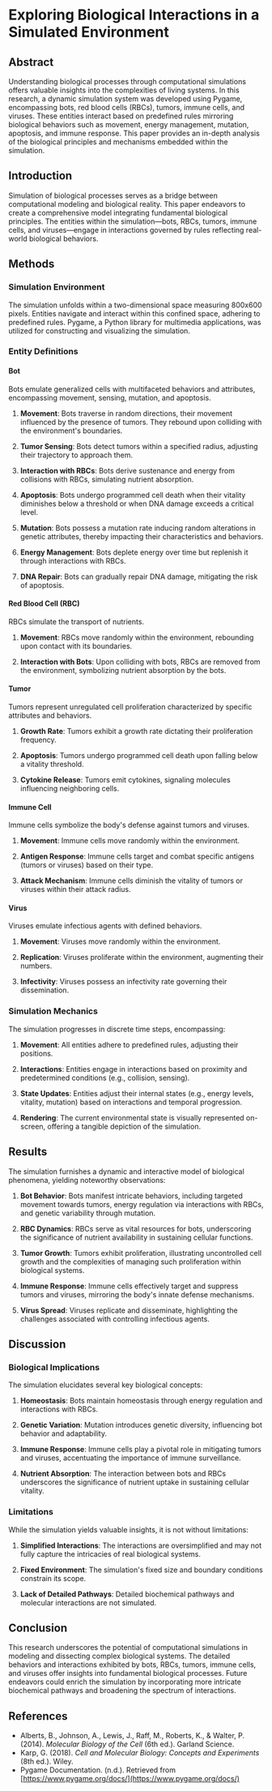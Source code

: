 # Exploring Biological Interactions in a Simulated Environment

## Abstract
Understanding biological processes through computational simulations offers valuable insights into the complexities of living systems. In this research, a dynamic simulation system was developed using Pygame, encompassing bots, red blood cells (RBCs), tumors, immune cells, and viruses. These entities interact based on predefined rules mirroring biological behaviors such as movement, energy management, mutation, apoptosis, and immune response. This paper provides an in-depth analysis of the biological principles and mechanisms embedded within the simulation.

## Introduction
Simulation of biological processes serves as a bridge between computational modeling and biological reality. This paper endeavors to create a comprehensive model integrating fundamental biological principles. The entities within the simulation—bots, RBCs, tumors, immune cells, and viruses—engage in interactions governed by rules reflecting real-world biological behaviors.

## Methods
### Simulation Environment
The simulation unfolds within a two-dimensional space measuring 800x600 pixels. Entities navigate and interact within this confined space, adhering to predefined rules. Pygame, a Python library for multimedia applications, was utilized for constructing and visualizing the simulation.

### Entity Definitions
#### Bot
Bots emulate generalized cells with multifaceted behaviors and attributes, encompassing movement, sensing, mutation, and apoptosis.

1. **Movement**: Bots traverse in random directions, their movement influenced by the presence of tumors. They rebound upon colliding with the environment's boundaries.
   
2. **Tumor Sensing**: Bots detect tumors within a specified radius, adjusting their trajectory to approach them.
   
3. **Interaction with RBCs**: Bots derive sustenance and energy from collisions with RBCs, simulating nutrient absorption.
   
4. **Apoptosis**: Bots undergo programmed cell death when their vitality diminishes below a threshold or when DNA damage exceeds a critical level.
   
5. **Mutation**: Bots possess a mutation rate inducing random alterations in genetic attributes, thereby impacting their characteristics and behaviors.
   
6. **Energy Management**: Bots deplete energy over time but replenish it through interactions with RBCs.
   
7. **DNA Repair**: Bots can gradually repair DNA damage, mitigating the risk of apoptosis.

#### Red Blood Cell (RBC)
RBCs simulate the transport of nutrients.

1. **Movement**: RBCs move randomly within the environment, rebounding upon contact with its boundaries.
   
2. **Interaction with Bots**: Upon colliding with bots, RBCs are removed from the environment, symbolizing nutrient absorption by the bots.

#### Tumor
Tumors represent unregulated cell proliferation characterized by specific attributes and behaviors.

1. **Growth Rate**: Tumors exhibit a growth rate dictating their proliferation frequency.
   
2. **Apoptosis**: Tumors undergo programmed cell death upon falling below a vitality threshold.
   
3. **Cytokine Release**: Tumors emit cytokines, signaling molecules influencing neighboring cells.

#### Immune Cell
Immune cells symbolize the body's defense against tumors and viruses.

1. **Movement**: Immune cells move randomly within the environment.
   
2. **Antigen Response**: Immune cells target and combat specific antigens (tumors or viruses) based on their type.
   
3. **Attack Mechanism**: Immune cells diminish the vitality of tumors or viruses within their attack radius.

#### Virus
Viruses emulate infectious agents with defined behaviors.

1. **Movement**: Viruses move randomly within the environment.
   
2. **Replication**: Viruses proliferate within the environment, augmenting their numbers.
   
3. **Infectivity**: Viruses possess an infectivity rate governing their dissemination.

### Simulation Mechanics
The simulation progresses in discrete time steps, encompassing:

1. **Movement**: All entities adhere to predefined rules, adjusting their positions.
   
2. **Interactions**: Entities engage in interactions based on proximity and predetermined conditions (e.g., collision, sensing).
   
3. **State Updates**: Entities adjust their internal states (e.g., energy levels, vitality, mutation) based on interactions and temporal progression.
   
4. **Rendering**: The current environmental state is visually represented on-screen, offering a tangible depiction of the simulation.

## Results
The simulation furnishes a dynamic and interactive model of biological phenomena, yielding noteworthy observations:

1. **Bot Behavior**: Bots manifest intricate behaviors, including targeted movement towards tumors, energy regulation via interactions with RBCs, and genetic variability through mutation.
   
2. **RBC Dynamics**: RBCs serve as vital resources for bots, underscoring the significance of nutrient availability in sustaining cellular functions.
   
3. **Tumor Growth**: Tumors exhibit proliferation, illustrating uncontrolled cell growth and the complexities of managing such proliferation within biological systems.
   
4. **Immune Response**: Immune cells effectively target and suppress tumors and viruses, mirroring the body's innate defense mechanisms.
   
5. **Virus Spread**: Viruses replicate and disseminate, highlighting the challenges associated with controlling infectious agents.

## Discussion
### Biological Implications
The simulation elucidates several key biological concepts:

1. **Homeostasis**: Bots maintain homeostasis through energy regulation and interactions with RBCs.
   
2. **Genetic Variation**: Mutation introduces genetic diversity, influencing bot behavior and adaptability.
   
3. **Immune Response**: Immune cells play a pivotal role in mitigating tumors and viruses, accentuating the importance of immune surveillance.
   
4. **Nutrient Absorption**: The interaction between bots and RBCs underscores the significance of nutrient uptake in sustaining cellular vitality.

### Limitations
While the simulation yields valuable insights, it is not without limitations:

1. **Simplified Interactions**: The interactions are oversimplified and may not fully capture the intricacies of real biological systems.
   
2. **Fixed Environment**: The simulation's fixed size and boundary conditions constrain its scope.
   
3. **Lack of Detailed Pathways**: Detailed biochemical pathways and molecular interactions are not simulated.

## Conclusion
This research underscores the potential of computational simulations in modeling and dissecting complex biological systems. The detailed behaviors and interactions exhibited by bots, RBCs, tumors, immune cells, and viruses offer insights into fundamental biological processes. Future endeavors could enrich the simulation by incorporating more intricate biochemical pathways and broadening the spectrum of interactions.

## References
- Alberts, B., Johnson, A., Lewis, J., Raff, M., Roberts, K., & Walter, P. (2014). *Molecular Biology of the Cell* (6th ed.). Garland Science.
- Karp, G. (2018). *Cell and Molecular Biology: Concepts and Experiments* (8th ed.). Wiley.
- Pygame Documentation. (n.d.). Retrieved from [https://www.pygame.org/docs/](https://www.pygame.org/docs/)

